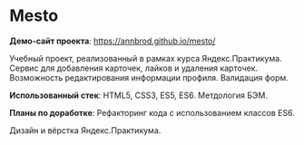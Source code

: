 # Mesto

<strong>Демо-сайт проекта</strong>: https://annbrod.github.io/mesto/

Учебный проект, реализованный в рамках курса Яндекс.Практикума. Сервис для добавления карточек, лайков и удаления карточек. Возможность редактирования информации профиля. Валидация форм.

<strong>Использованный стек</strong>: HTML5, CSS3, ES5, ES6. Метдология БЭМ.

<strong>Планы по доработке</strong>: Рефакторинг кода с использованием классов ES6.

Дизайн и вёрстка Яндекс.Практикума.

